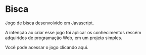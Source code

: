 # Bisca
<p>Jogo de bisca desenvolvido em Javascript.</p>
<p>A intenção ao criar esse jogo foi aplicar os conhecimentos rescém adquiridos de programação Web, em um projeto simples.</p>

<p>Você pode acessar o jogo clicando <link src="https://joaovitornatali.github.io/bisca.io/">aqui.</link></p>

